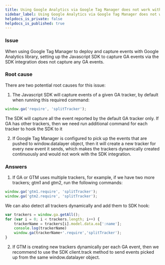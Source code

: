```yaml
---
title: Using Google Analytics via Google Tag Manager does not work with Javascript SDK integration
sidebar_label: Using Google Analytics via Google Tag Manager does not work with Javascript SDK integration
helpdocs_is_private: false
helpdocs_is_published: true
---
```


<p>
  <button hidden style={{borderRadius:'8px', border:'1px', fontFamily:'Courier New', fontWeight:'800', textAlign:'left'}}> help.split.io link: https://help.split.io/hc/en-us/articles/360062069371-Using-Google-Analytics-via-Google-Tag-Manager-does-not-work-with-Javascript-SDK-integration </button>
</p>

### Issue

When using Google Tag Manager to deploy and capture events with Google Analytics library, setting up the Javascript SDK to capture GA events via the SDK integration does not capture any GA events.

### Root cause

There are two potential root causes for this issue:

1. The Javascript SDK will capture events of a given GA tracker, by default when running this required command:

```javascript
window.ga('require', 'splitTracker');
```

The SDK will capture all the event reported by the default GA tracker only. If GA has other trackers, then we need run additional command for each tracker to hook the SDK to it

2. If Google Tag Manager is configured to pick up the events that are pushed to window.datalayer object, then it will create a new tracker for every new event it sends, which makes the trackers dynamically created continuously and would not work with the SDK integration.

### Answers

1. If GA or GTM uses multiple trackers, for example, if we have two more trackers; gtm1 and gtm2, run the following commands:

```javascript
window.ga('gtm1.require', 'splitTracker');
window.ga('gtm2.require', 'splitTracker');
```

We can also detect all trackers dynamically and add them to SDK hook:

```javascript
var trackers = window.ga.getAll();
for (var i = 0; i < trackers.length; i++) { 
    trackerName = trackers[i].model.data.ea[':name']; 
    console.log(trackerName)
    window.ga(trackerName+'.require','splitTracker');
}
```

2. If GTM is creating new trackers dynamically per each GA event, then we recommend to use the SDK client.track method to send events picked up from the same window.datalayer object.